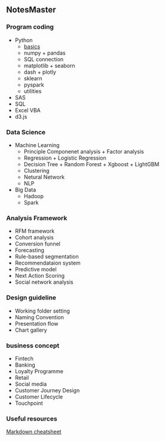 ## NotesMaster
### Program coding
 - Python
   - [basics](https://github.com/danstudiohk/NotesMaster/wiki/Python-Basics)
   - numpy + pandas
   - SQL connection
   - matplotlib + seaborn
   - dash + plotly
   - sklearn
   - pyspark
   - utilities
 - SAS
 - SQL
 - Excel VBA
 - d3.js

### Data Science
 - Machine Learning
   - Principle Componenet analysis + Factor analysis
   - Regression + Logistic Regression
   - Decision Tree + Random Forest + Xgboost + LightGBM
   - Clustering 
   - Netural Network
   - NLP
 - Big Data
   - Hadoop
   - Spark
 
### Analysis Framework
 - RFM framework
 - Cohort analysis
 - Conversion funnel
 - Forecasting
 - Rule-based segmentation
 - Recommendataion system
 - Predictive model
 - Next Action Scoring
 - Social network analysis

### Design guideline
 - Working folder setting
 - Naming Convention
 - Presentation flow
 - Chart gallery

### business concept
 - Fintech
 - Banking
 - Loyalty Programme 
 - Retail
 - Social media
 - Customer Journey Design
 - Customer Lifecycle
 - Touchpoint
 
 ### Useful resources
 [Markdown cheatsheet](https://github.com/adam-p/markdown-here/wiki/Markdown-Here-Cheatsheet)
